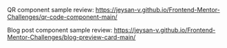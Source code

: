 QR component sample review:
https://jeysan-v.github.io/Frontend-Mentor-Challenges/qr-code-component-main/

Blog post component sample review:
https://jeysan-v.github.io/Frontend-Mentor-Challenges/blog-preview-card-main/